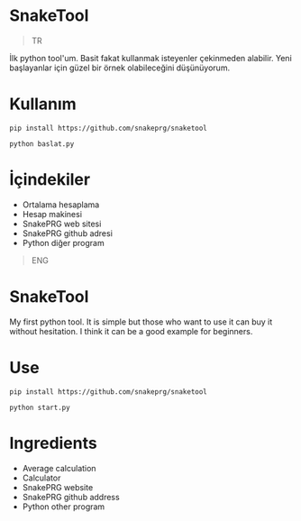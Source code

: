 # SnakeTool
> TR

İlk python tool'um. Basit fakat kullanmak isteyenler çekinmeden alabilir.
Yeni başlayanlar için güzel bir örnek olabileceğini düşünüyorum.


# Kullanım
```
pip install https://github.com/snakeprg/snaketool

python baslat.py
```
# İçindekiler

- Ortalama hesaplama
- Hesap makinesi
- SnakePRG web sitesi
- SnakePRG github adresi
- Python diğer program

> ENG

# SnakeTool
My first python tool. It is simple but those who want to use it can buy it without hesitation.
I think it can be a good example for beginners.

# Use
```
pip install https://github.com/snakeprg/snaketool

python start.py
```
# Ingredients

- Average calculation
- Calculator
- SnakePRG website
- SnakePRG github address
- Python other program
